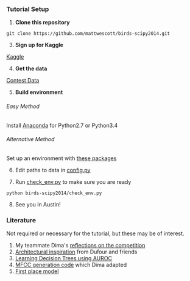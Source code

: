 ### Tutorial Setup

1. **Clone this repository**

  `git clone https://github.com/mattwescott/birds-scipy2014.git`

3. **Sign up for Kaggle**

  [Kaggle](http://www.kaggle.com/account/register)

4. **Get the data**

  [Contest Data](https://www.kaggle.com/c/multilabel-bird-species-classification-nips2013/data)

5. **Build environment**

  ###### Easy Method
  Install [Anaconda](https://store.continuum.io/cshop/anaconda/) for Python2.7 or Python3.4
  
  ###### Alternative Method
  Set up an environment with [these packages](requirements.txt)

6. Edit paths to data in [config.py](config.py)

7. Run [check_env.py](check_env.py) to make sure you are ready

  `python birds-scipy2014/check_env.py`

8. See you in Austin!

### Literature

Not required or necessary for the tutorial, but these may be of interest.

1. My teammate Dima's [reflections on the competition](http://www.kaggle.com/c/multilabel-bird-species-classification-nips2013/forums/t/6383/reflections/35139#post35139)
2. [Architectural inspiration](http://sis.univ-tln.fr/~odufour/fichiers/DufourICMLWshp_v6.pdf) from Dufour and friends
3. [Learning Decision Trees using AUROC](http://users.dsic.upv.es/grupos/elp/cferri/105.pdf)
4. [MFCC generation code](https://github.com/jameslyons/python_speech_features) which Dima adapted
5. [First place model](http://www.kaggle.com/c/multilabel-bird-species-classification-nips2013/forums/t/6383/reflections/35504#post35504)
